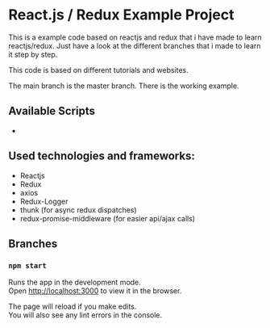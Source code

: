 # React.js / Redux Example Project
This is a example code based on reactjs and redux that i have made to learn reactjs/redux.
Just have a look at the different branches that i made to learn it step by step. 

This code is based on different tutorials and websites.

The main branch is the master branch. There is the working example.



## Available Scripts
- 

## Used technologies and frameworks:
- Reactjs
- Redux
- axios
- Redux-Logger
- thunk (for async redux dispatches)
- redux-promise-middleware (for easier api/ajax calls)

## Branches


### `npm start`

Runs the app in the development mode.<br>
Open [http://localhost:3000](http://localhost:3000) to view it in the browser.

The page will reload if you make edits.<br>
You will also see any lint errors in the console.